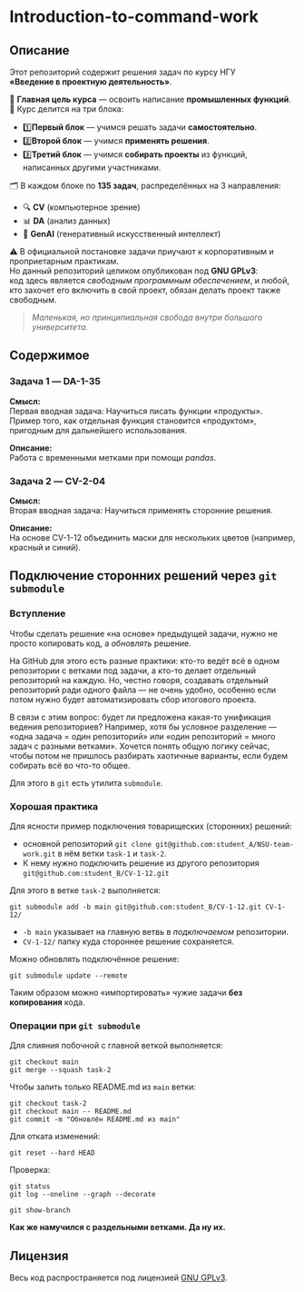 # Introduction-to-command-work

## Описание
Этот репозиторий содержит решения задач по курсу НГУ  
**«Введение в проектную деятельность»**.  

🎯 **Главная цель курса** — освоить написание **промышленных функций**.
📌 Курс делится на три блока:  
* 1️⃣**Первый блок** — учимся решать задачи **самостоятельно**.  
* 2️⃣**Второй блок** — учимся **применять решения**.  
* 3️⃣**Третий блок** — учимся **собирать проекты** из функций, написанных другими участниками.

🗂 В каждом блоке по **135 задач**, распределённых на 3 направления:
- 🔍 **CV** (компьютерное зрение)
- 📊 **DA** (анализ данных)
- 🤖 **GenAI** (генеративный искусственный интеллект)


⚠️ В официальной постановке задачи приучают к корпоративным и проприетарным практикам.  
Но данный репозиторий целиком опубликован под **GNU GPLv3**:  
код здесь является *свободным программным обеспечением*, и любой, кто захочет его включить в свой проект, обязан делать проект также свободным.  

> *Маленькая, но принципиальная свобода внутри большого университета.*

## Содержимое
### Задача 1 — **DA-1-35**
**Смысл:**  
Первая вводная задача: Научиться писать функции «продукты».  
Пример того, как отдельная функция становится «продуктом», пригодным для дальнейшего использования.  

**Описание:**  
Работа с временными метками при помощи *pandas*.


### Задача 2 — **CV-2-04**
**Смысл:**  
Вторая вводная задача: Научиться применять сторонние решения.  

**Описание:**  
На основе CV-1-12 объединить маски для нескольких цветов (например, красный и синий).


## Подключение сторонних решений через `git submodule`
### Вступление
Чтобы сделать решение «на основе» предыдущей задачи, нужно не просто копировать код, а *обновлять* решение.  

На GitHub для этого есть разные практики: кто-то ведёт всё в одном репозитории с ветками под задачи, а кто-то делает отдельный репозиторий на каждую. Но, честно говоря, создавать отдельный репозиторий ради одного файла — не очень удобно, особенно если потом нужно будет автоматизировать сбор итогового проекта.  

В связи с этим вопрос: будет ли предложена какая-то унификация ведения репозиториев? Например, хотя бы условное разделение — «одна задача = один репозиторий» или «один репозиторий = много задач с разными ветками». Хочется понять общую логику сейчас, чтобы потом не пришлось разбирать хаотичные варианты, если будем собирать всё во что-то общее.  

Для этого в `git` есть утилита `submodule`.  

### Хорошая практика
Для ясности пример подключения товарищеских (сторонних) решений:  
* основной репозиторий `git clone git@github.com:student_A/NSU-team-work.git`
в нём ветки `task-1` и `task-2`.  
* К нему нужно подключить решение из другого репозитория `git@github.com:student_B/CV-1-12.git`

Для этого в ветке `task-2` выполняется:
```
git submodule add -b main git@github.com:student_B/CV-1-12.git CV-1-12/
```
* `-b main` указывает на главную ветвь в *подключаемом* репозитории.
* `CV-1-12/` папку куда стороннее решение сохраняется.  

Можно обновлять подключённое решение:
```
git submodule update --remote
```

Таким образом можно «импортировать» чужие задачи **без копирования** кода.


### Операции при `git submodule`

Для слияния побочной с главной веткой выполняется:


```
git checkout main
git merge --squash task-2
```

Чтобы залить только README.md из `main` ветки:
```
git checkout task-2
git checkout main -- README.md
git commit -m "Обновлён README.md из main"
```

Для отката изменений:
```
git reset --hard HEAD
```

Проверка:
```
git status
git log --oneline --graph --decorate

git show-branch
```

**Как же намучился с раздельными ветками. Да ну их.**

## Лицензия
Весь код распространяется под лицензией [GNU GPLv3](https://www.gnu.org/licenses/gpl-3.0.html).

